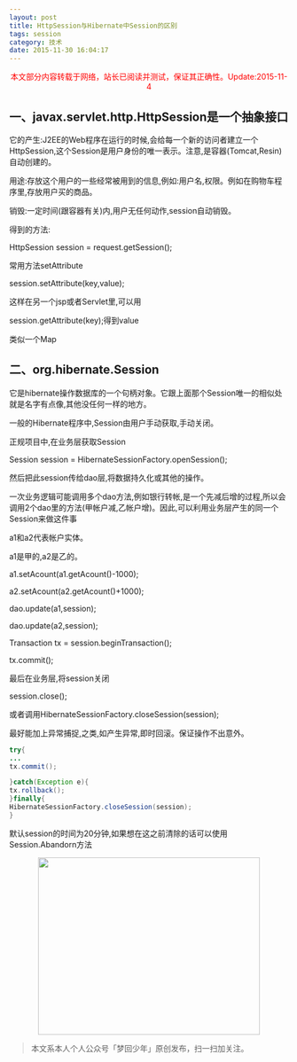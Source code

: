 ```yaml
---
layout: post
title: HttpSession与Hibernate中Session的区别
tags: session
category: 技术
date: 2015-11-30 16:04:17
---
```


<font color="red"><center>本文部分内容转载于网络，站长已阅读并测试，保证其正确性。Update:2015-11-4</center></font>

## 一、javax.servlet.http.HttpSession是一个抽象接口

它的产生:J2EE的Web程序在运行的时候,会给每一个新的访问者建立一个HttpSession,这个Session是用户身份的唯一表示。注意,是容器(Tomcat,Resin)自动创建的。

用途:存放这个用户的一些经常被用到的信息,例如:用户名,权限。例如在购物车程序里,存放用户买的商品。

销毁:一定时间(跟容器有关)内,用户无任何动作,session自动销毁。

得到的方法:

HttpSession session = request.getSession();

常用方法setAttribute

session.setAttribute(key,value);

这样在另一个jsp或者Servlet里,可以用

session.getAttribute(key);得到value

类似一个Map

## 二、org.hibernate.Session

它是hibernate操作数据库的一个句柄对象。它跟上面那个Session唯一的相似处就是名字有点像,其他没任何一样的地方。

一般的Hibernate程序中,Session由用户手动获取,手动关闭。

正规项目中,在业务层获取Session

Session session = HibernateSessionFactory.openSession();

然后把此session传给dao层,将数据持久化或其他的操作。

一次业务逻辑可能调用多个dao方法,例如银行转帐,是一个先减后增的过程,所以会调用2个dao里的方法(甲帐户减,乙帐户增)。因此,可以利用业务层产生的同一个Session来做这件事

a1和a2代表帐户实体。

a1是甲的,a2是乙的。

a1.setAcount(a1.getAcount()-1000);

a2.setAcount(a2.getAcount()+1000);

dao.update(a1,session);

dao.update(a2,session);

Transaction tx = session.beginTransaction();

tx.commit();

最后在业务层,将session关闭

session.close();

或者调用HibernateSessionFactory.closeSession(session);

最好能加上异常捕捉,之类,如产生异常,即时回滚。保证操作不出意外。
```java
try{
...
tx.commit();

}catch(Exception e){
tx.rollback();
}finally{
HibernateSessionFactory.closeSession(session);
}
```
默认session的时间为20分钟,如果想在这之前清除的话可以使用Session.Abandorn方法

<div align="center">
<img src="http://7xlkoc.com1.z0.glb.clouddn.com/qrcodenew.jpg" width="400" height="320" />
</div>

> 本文系本人个人公众号「梦回少年」原创发布，扫一扫加关注。